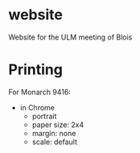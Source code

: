# website
Website for the ULM meeting of Blois


# Printing

For Monarch 9416:
* in Chrome
  * portrait
  * paper size: 2x4
  * margin: none
  * scale: default
